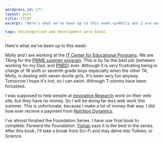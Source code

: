 ```yaml
--- 
wordpress_id: 277
layout: post
title: ITCEP
excerpt: "Here's what we've been up to this week:<p>Molly and I are working at the <a href=\"http://math.umn.edu/itcep/\">IT Center for Educational Programs</a>.  We are TAing for the <a href=\"http://math.umn.edu/itcep/prime/summer.shtml\">PRIME summer program</a>.  This is by far the best job (between working for my Dad, and <a href=\"http://www.busdir.com/\">PNBD</a>) ever.  Although it is very frustrating being in charge of 18 sixth or seventh grade boys especially when the other TA, Molly, is dealing with seven docile girls.  It's been very fun anyway.  Tomorrow I hope it's hot, so I can swim.  Although T-storms have been forcasted.<p>I was supposed to help people at <a href=\"http://www.inres.com/\">Innovative Research</a> work on their web site, but they have no money.  So I will be doing far less web work this summer.  This is unfortunate, because I make a lot of money that way.  I did how ever recieve a payment from <a href=\"http://www.med-rx.com/\">Nutrition Dynamics</a>.<p>I've almost finished the Foundation Series.  I have one final book to complete: <i>Forward the Foundation</i>.  <a href=\"http://www.contrib.andrew.cmu.edu/~ywong/\">Yishan</a> says it is the best in the series.  After this book, I'll take a break from Sci-Fi and may delve into Tolkien, or Science."

tags: Uncategorized web development work books
---
```


Here's what we've been up to this week:<p>Molly and I are working at the <a href="http://math.umn.edu/itcep/">IT Center for Educational Programs</a>.  We are TAing for the <a href="http://math.umn.edu/itcep/prime/summer.shtml">PRIME summer program</a>.  This is by far the best job (between working for my Dad, and <a href="http://www.busdir.com/">PNBD</a>) ever.  Although it is very frustrating being in charge of 18 sixth or seventh grade boys especially when the other TA, Molly, is dealing with seven docile girls.  It's been very fun anyway.  Tomorrow I hope it's hot, so I can swim.  Although T-storms have been forcasted.<p>I was supposed to help people at <a href="http://www.inres.com/">Innovative Research</a> work on their web site, but they have no money.  So I will be doing far less web work this summer.  This is unfortunate, because I make a lot of money that way.  I did how ever recieve a payment from <a href="http://www.med-rx.com/">Nutrition Dynamics</a>.<p>I've almost finished the Foundation Series.  I have one final book to complete: <i>Forward the Foundation</i>.  <a href="http://www.contrib.andrew.cmu.edu/~ywong/">Yishan</a> says it is the best in the series.  After this book, I'll take a break from Sci-Fi and may delve into Tolkien, or Science.
